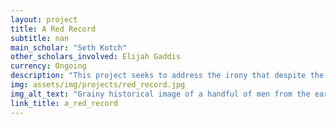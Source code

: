 ```yaml
---
layout: project
title: A Red Record
subtitle: nan
main_scholar: "Seth Kotch"
other_scholars_involved: Elijah Gaddis
currency: Ongoing
description: "This project seeks to address the irony that despite the fact that members of lynch mobs documented their activities deliberately and prolifically, the physical spaces where lynchings took place remain, by and large,  unmarked. This project visualizes lynchings in new ways, to the extent possible privileging images of modern sites of historic lynchings over the mob-produced images of bodies that were intended to terrorize African Americans."
img: assets/img/projects/red_record.jpg
img_alt_text: "Grainy historical image of a handful of men from the early twentieth century"
link_title: a_red_record
---
```

